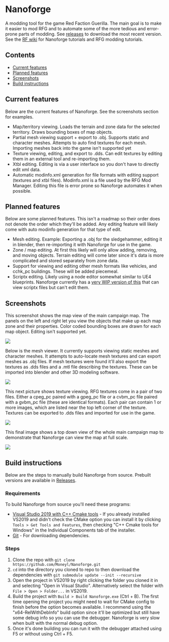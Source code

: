# Nanoforge
A modding tool for the game Red Faction Guerilla. The main goal is to make it easier to mod RFG and to automate some of the more tedious and error-prone parts of modding. See [releases](https://github.com/Moneyl/Nanoforge/releases) to download the most recent version. See the [RF wiki](https://www.redfactionwiki.com/wiki/RF:G_Editing_Main_Page#Tutorials) for Nanoforge tutorials and RFG modding tutorials.

## Contents
- [Current features](https://github.com/Moneyl/Nanoforge#current-features)
- [Planned features](https://github.com/Moneyl/Nanoforge#planned-features)
- [Screenshots](https://github.com/Moneyl/Nanoforge#screenshots)
- [Build instructions](https://github.com/Moneyl/Nanoforge#build-instructions)

## Current features
Below are the current features of Nanoforge. See the screenshots section for examples.
- Map/territory viewing. Loads the terrain and zone data for the selected territory. Draws bounding boxes of map objects.
- Partial mesh viewing support + export to .obj. Supports static and character meshes. Attempts to auto find textures for each mesh. Importing meshes back into the game isn't supported yet
- Texture viewing, editing, and export to .dds. Can edit textures by editing them in an external tool and re-importing them.
- Xtbl editing. Editing is via a user interface so you don't have to directly edit xml data.
- Automatic modinfo.xml generation for file formats with editing support (textures and xtbl files). Modinfo.xml is a file used by the RFG Mod Manager. Editing this file is error prone so Nanoforge automates it when possible.

## Planned features 
Below are some planned features. This isn't a roadmap so their order does not denote the order which they'll be added. Any editing feature will likely come with auto modinfo generation for that type of edit.
- Mesh editing. Example: Exporting a .obj for the sledgehammer, editing it in blender, then re-importing it with Nanoforge for use in the game.
- Zone / map editing. At first this likely will only allow adding, removing, and moving objects. Terrain editing will come later since it's data is more complicated and stored separately from zone data.
- Support for viewing and editing other mesh formats like vehicles, and cchk_pc buildings. These will be added piecemeal.
- Scriptx editing. Likely using a node editor somewhat similar to UE4 blueprints. Nanoforge currently has a [very WIP version of this](https://imgur.com/GaRuqAY) that can view scriptx files but can't edit them.

## Screenshots
This screenshot shows the map view of the main campaign map. The panels on the left and right let you view the objects that make up each map zone and their properties. Color coded bounding boxes are drawn for each map object. Editing isn't supported yet. 

![](https://i.imgur.com/FTXfVAB.jpg)

Below is the mesh viewer. It currently supports viewing static meshes and character meshes. It attempts to auto-locate mesh textures and can export meshes as .obj files. If mesh textures were found it'll also export the textures as .dds files and a .mtl file describing the textures. These can be imported into blender and other 3D modeling software.

![](https://i.imgur.com/4jVOl5m.png)

This next picture shows texture viewing. RFG textures come in a pair of two files. Either a cpeg_pc paired with a gpeg_pc file or a cvbm_pc file paired with a gvbm_pc file (these are identical formats). Each pair can contain 1 or more images, which are listed near the top left corner of the texture. Textures can be exported to .dds files and imported for use in the game.

![](https://i.imgur.com/j0q4dah.jpg)

This final image shows a top down view of the whole main campaign map to demonstrate that Nanoforge can view the map at full scale.

![](https://i.imgur.com/onv4Dln.jpg)

## Build instructions
Below are the steps to manually build Nanoforge from source. Prebuilt versions are available in [Releases](https://github.com/Moneyl/Nanoforge/releases).

### Requirements
To build Nanoforge from source you'll need these programs:
- [Visual Studio 2019 with C++ Cmake tools](https://visualstudio.microsoft.com/downloads/) - If you already installed VS2019 and didn't check the CMake option you can install it by clicking `Tools > Get Tools and Features`, then checking "C++ Cmake tools for Windows" in the Individual Components tab of the installer.
- [Git](https://git-scm.com/) - For downloading dependencies.

### Steps
1) Clone the repo with `git clone https://github.com/Moneyl/Nanoforge.git`
2) `cd` into the directory you cloned to repo to then download the dependencies with `git submodule update --init --recursive`
3) Open the project in VS2019 by right clicking the folder you cloned it in and selecting "Open in Visual Studio". Alternatively select the folder with `File > Open > Folder...` in VS2019.
4) Build the project with `Build > Build Nanoforge.exe` (Ctrl + B). The first time opening the project you might need to wait for CMake config to finish before the option becomes available. I recommend using the "x64-RelWithDebInfo" build option since it'll be optimized but still have some debug info so you can use the debugger. Nanoforge is very slow when built with the normal debug option.
5) Once it's done building you can run it with the debugger attached using F5 or without using Ctrl + F5.
